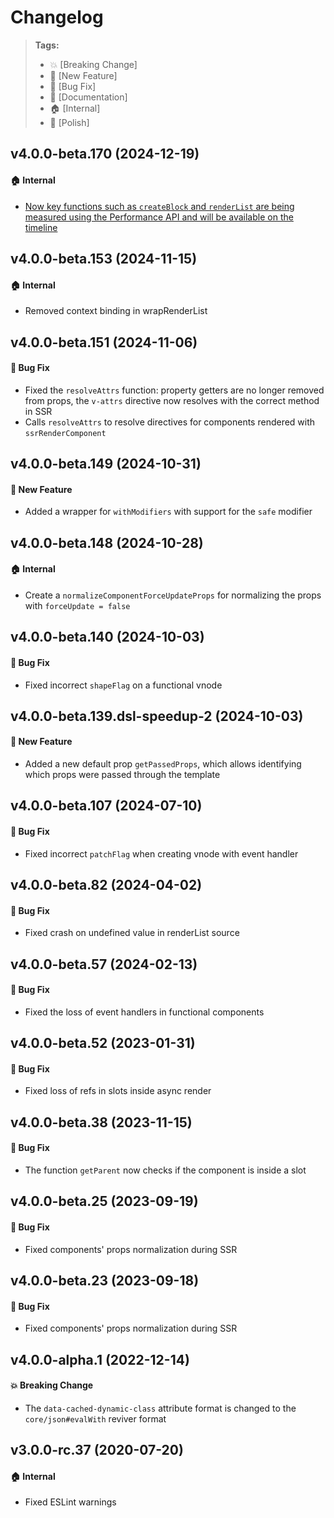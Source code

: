 Changelog
=========

> **Tags:**
> - :boom:       [Breaking Change]
> - :rocket:     [New Feature]
> - :bug:        [Bug Fix]
> - :memo:       [Documentation]
> - :house:      [Internal]
> - :nail_care:  [Polish]

## v4.0.0-beta.170 (2024-12-19)

#### :house: Internal

* [Now key functions such as `createBlock` and `renderList` are being measured using the Performance API and will be available on the timeline](https://github.com/V4Fire/Client/issues/1389)

## v4.0.0-beta.153 (2024-11-15)

#### :house: Internal

* Removed context binding in wrapRenderList

## v4.0.0-beta.151 (2024-11-06)

#### :bug: Bug Fix

* Fixed the `resolveAttrs` function: property getters are no longer removed from props, the `v-attrs` directive now resolves with the correct method in SSR
* Calls `resolveAttrs` to resolve directives for components rendered with `ssrRenderComponent`

## v4.0.0-beta.149 (2024-10-31)

#### :rocket: New Feature

* Added a wrapper for `withModifiers` with support for the `safe` modifier

## v4.0.0-beta.148 (2024-10-28)

#### :house: Internal

* Create a `normalizeComponentForceUpdateProps` for normalizing the props with `forceUpdate = false`

## v4.0.0-beta.140 (2024-10-03)

#### :bug: Bug Fix

* Fixed incorrect `shapeFlag` on a functional vnode

## v4.0.0-beta.139.dsl-speedup-2 (2024-10-03)

#### :rocket: New Feature

* Added a new default prop `getPassedProps`, which allows identifying which props were passed through the template

## v4.0.0-beta.107 (2024-07-10)

#### :bug: Bug Fix

* Fixed incorrect `patchFlag` when creating vnode with event handler

## v4.0.0-beta.82 (2024-04-02)

#### :bug: Bug Fix

* Fixed crash on undefined value in renderList source

## v4.0.0-beta.57 (2024-02-13)

#### :bug: Bug Fix

* Fixed the loss of event handlers in functional components

## v4.0.0-beta.52 (2023-01-31)

#### :bug: Bug Fix

* Fixed loss of refs in slots inside async render

## v4.0.0-beta.38 (2023-11-15)

#### :bug: Bug Fix

* The function `getParent` now checks if the component is inside a slot

## v4.0.0-beta.25 (2023-09-19)

#### :bug: Bug Fix

* Fixed components' props normalization during SSR

## v4.0.0-beta.23 (2023-09-18)

#### :bug: Bug Fix

* Fixed components' props normalization during SSR

## v4.0.0-alpha.1 (2022-12-14)

#### :boom: Breaking Change

* The `data-cached-dynamic-class` attribute format is changed to the `core/json#evalWith` reviver format

## v3.0.0-rc.37 (2020-07-20)

#### :house: Internal

* Fixed ESLint warnings
